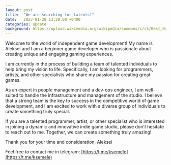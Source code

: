 ```yaml
---
layout: post
title:  "We are searching for talents!"
date:   2023-01-28 13:20:00 +0400
categories: update
background: https://upload.wikimedia.org/wikipedia/commons/c/c5/Best_Nature_Picture_of_the_day.jpg
---
```

Welcome to the world of independent game development! My name is Aleksei and I am a beginner game developer who is passionate about creating unique and engaging gaming experiences.

I am currently in the process of building a team of talented individuals to help bring my vision to life. Specifically, I am looking for programmers, artists, and other specialists who share my passion for creating great games.

As an expert in people management and a dev-ops engineer, I am well-suited to handle the infrastructure and management of the studio. I believe that a strong team is the key to success in the competitive world of game development, and I am excited to work with a diverse group of individuals to create something truly special.

If you are a talented programmer, artist, or other specialist who is interested in joining a dynamic and innovative indie game studio, please don't hesitate to reach out to me. Together, we can create something truly amazing!

Thank you for your time and consideration,
Aleksei

Feel free to contact me in telegram: [https://t.me/ksemele](https://t.me/ksemele)